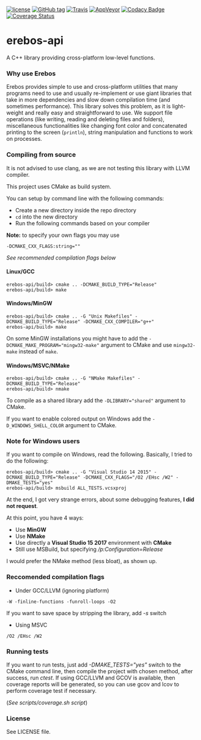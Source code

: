 [![license](https://img.shields.io/github/license/mashape/apistatus.svg)](https://github.com/erebos-project/erebos-api/blob/master/LICENSE)
[![GitHub tag](https://img.shields.io/github/tag/erebos-project/erebos-api.svg)](https://github.com/erebos-project/erebos-api/tags)
[![Travis](https://img.shields.io/travis/erebos-project/erebos-api.svg)](https://travis-ci.org/erebos-project/erebos-api)
[![AppVeyor](https://img.shields.io/appveyor/ci/erebos/erebos-api.svg)](https://ci.appveyor.com/project/erebos/erebos-api)
[![Codacy Badge](https://api.codacy.com/project/badge/Grade/371dbc485a0345f3956bb9632728cd4a)](https://www.codacy.com/app/StefanoBelli/erebos-api?utm_source=github.com&amp;utm_medium=referral&amp;utm_content=erebos-project/erebos-api&amp;utm_campaign=Badge_Grade)
[![Coverage Status](https://coveralls.io/repos/github/erebos-project/erebos-api/badge.svg?branch=master)](https://coveralls.io/github/erebos-project/erebos-api?branch=master)

# erebos-api
A C++ library providing cross-platform low-level functions.

### Why use Erebos
Erebos provides simple to use and cross-platform utilities that many programs need to use and usually re-implement or use giant libraries that take in more dependencies and slow down compilation time (and sometimes performance).
This library solves this problem, as it is light-weight and really easy and straightforward to use.
We support file operations (like writing, reading and deleting files and folders), miscellaneous functionalities like changing font color and
concatenated printing to the screen (`println`), string manipulation and functions to work on processes.

### Compiling from source
It is not advised to use clang, as we are not testing this library with LLVM compiler.

This project uses CMake as build system.

You can setup by command line with the following commands:

 * Create a new directory inside the repo directory
 * `cd` into the new directory
 * Run the following commands based on your compiler

**Note:** to specify your own flags you may use
~~~
-DCMAKE_CXX_FLAGS:string=""
~~~

*See recommended compilation flags below*

#### Linux/GCC

~~~
erebos-api/build> cmake .. -DCMAKE_BUILD_TYPE="Release"
erebos-api/build> make
~~~

#### Windows/MinGW

~~~
erebos-api/build> cmake .. -G "Unix Makefiles" -DCMAKE_BUILD_TYPE="Release" -DCMAKE_CXX_COMPILER="g++"
erebos-api/build> make
~~~

On some MinGW installations you might have to add the `-DCMAKE_MAKE_PROGRAM="mingw32-make"` argument to CMake and use `mingw32-make` instead of `make`.


#### Windows/MSVC/NMake
~~~
erebos-api/build> cmake .. -G "NMake Makefiles" -DCMAKE_BUILD_TYPE="Release"
erebos-api/build> nmake
~~~


To compile as a shared library add the `-DLIBRARY="shared"` argument to CMake.

If you want to enable colored output on Windows add the `-D_WINDOWS_SHELL_COLOR` argument to CMake.

### Note for Windows users
If you want to compile on Windows, read the following.
Basically, I tried to do the following:

~~~
erebos-api/build> cmake .. -G "Visual Studio 14 2015" -DCMAKE_BUILD_TYPE="Release" -DCMAKE_CXX_FLAGS="/O2 /EHsc /W2" -DMAKE_TESTS="yes"
erebos-api/build> msbuild ALL_TESTS.vcsxproj
~~~

At the end, I got very strange errors, about some debugging features, **I did not request**.

At this point, you have 4 ways:

  * Use **MinGW**
  * Use **NMake**
  * Use directly a **Visual Studio 15 2017** environment with **CMake**
  * Still use MSBuild, but specifying _/p:Configuration=Release_

I would prefer the NMake method (less bloat), as shown up.

### Reccomended compilation flags

 * Under GCC/LLVM (ignoring platform)

 ~~~
 -W -finline-functions -funroll-loops -O2
 ~~~

 If you want to save space by stripping the library, add *-s* switch

 * Using MSVC

 ~~~
 /O2 /EHsc /W2
 ~~~

### Running tests
If you want to run tests, just add *-DMAKE_TESTS="yes"* switch to the CMake command line, then compile the project with chosen method, after success, run *ctest*. If using GCC/LLVM and GCOV is available, then coverage reports will be generated, so you can use gcov and lcov to perform coverage test if necessary.

(*See scripts/coverage.sh script*)

### License
See LICENSE file.
